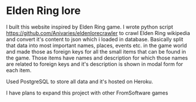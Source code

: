 # Elden Ring lore 


I built this website inspired by Elden Ring game. 
I wrote python script https://github.com/Anivaries/eldenlorecrawler to crawl Elden Ring wikipedia and convert it's content to json which i loaded in database.
Basically split that data into most important names, places, events etc. in the game world and made those as foreign keys for all the small items that can be found
in the game. Those items have names and description for which those names are related to foreign keys and it's description is shown in modal form for each item.

Used PostgreSQL to store all data and it's hosted on Heroku. 

I have plans to expand this project with other FromSoftware games 


